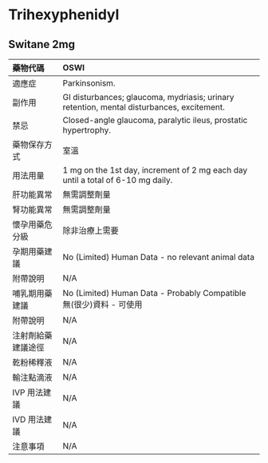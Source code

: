 # Trihexyphenidyl

## Switane 2mg

| 藥物代碼           | OSWI                                                                                      |
|:-------------------|:------------------------------------------------------------------------------------------|
| 適應症             | Parkinsonism.                                                                             |
| 副作用             | GI disturbances; glaucoma, mydriasis; urinary retention, mental disturbances, excitement. |
| 禁忌               | Closed-angle glaucoma, paralytic ileus, prostatic hypertrophy.                            |
| 藥物保存方式       | 室溫                                                                                      |
| 用法用量           | 1 mg on the 1st day, increment of 2 mg each day until a total of 6-10 mg daily.           |
| 肝功能異常         | 無需調整劑量                                                                              |
| 腎功能異常         | 無需調整劑量                                                                              |
| 懷孕用藥危分級     | 除非治療上需要                                                                            |
| 孕期用藥建議       | No (Limited) Human Data - no relevant animal data                                         |
| 附帶說明           | N/A                                                                                       |
| 哺乳期用藥建議     | No (Limited) Human Data - Probably Compatible 無(很少)資料 - 可使用                       |
| 附帶說明           | N/A                                                                                       |
| 注射劑給藥建議途徑 | N/A                                                                                       |
| 乾粉稀釋液         | N/A                                                                                       |
| 輸注點滴液         | N/A                                                                                       |
| IVP 用法建議       | N/A                                                                                       |
| IVD 用法建議       | N/A                                                                                       |
| 注意事項           | N/A                                                                                       |

